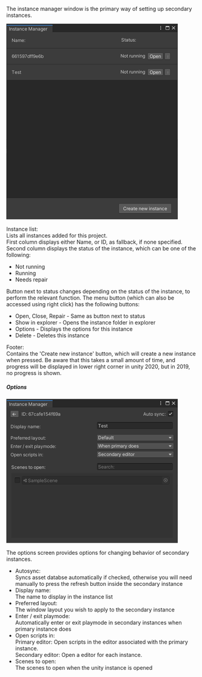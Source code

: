 The instance manager window is the primary way of setting up secondary instances.

![](image/advanced-instance-manager.png)

Instance list:\
Lists all instances added for this project.\
First column displays either Name, or ID, as fallback, if none specified.\
Second column displays the status of the instance, which can be one of the following:
* Not running
* Running
* Needs repair

Button next to status changes depending on the status of the instance, to perform the relevant function.
The menu button (which can also be accessed using right click) has the following buttons:
* Open, Close, Repair - Same as button next to status
* Show in explorer - Opens the instance folder in explorer
* Options - Displays the options for this instance
* Delete - Deletes this instance

Footer:\
Contains the 'Create new instance' button, which will create a new instance when pressed. Be aware that this takes a small amount of time, and progress will be displayed in lower right corner in unity 2020, but in 2019, no progress is shown.

##### Options

![](image/instance-options.png)

The options screen provides options for changing behavior of secondary instances.

* Autosync:\
  Syncs asset databse automatically if checked, otherwise you will need manually to press the refresh button inside the secondary instance
* Display name:\
  The name to display in the instance list
* Preferred layout:\
  The window layout you wish to apply to the secondary instance
* Enter / exit playmode:\
  Automatically enter or exit playmode in secondary instances when primary instance does
* Open scripts in:\
  Primary editor: Open scripts in the editor associated with the primary instance.\
  Secondary editor: Open a editor for each instance.
* Scenes to open:\
  The scenes to open when the unity instance is opened

